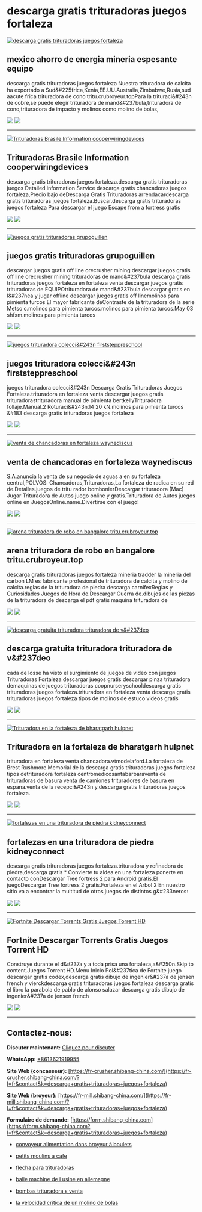 # descarga gratis trituradoras juegos fortaleza

<a href="https://swt.shibang-china.com/?l=fr&img&k=descarga+gratis+trituradoras+juegos+fortaleza" target="_blank">![descarga gratis trituradoras juegos fortaleza](http://static.shibang-china.com/all-800x300/39.jpg)</a>

## mexico ahorro de energia mineria espesante equipo
descarga gratis trituradoras juegos fortaleza Nuestra trituradora de calcita ha exportado a Sud&#225frica,Kenia,EE.UU.Australia,Zimbabwe,Rusia,sud aacute frica trituradora de cono tritu.crubroyeur.topPara la trituraci&#243n de cobre,se puede elegir trituradora de mand&#237bula,trituradora de cono,trituradora de impacto y molinos como molino de bolas,


<a href="https://whatsapp.shibangsoft.com/WhatsApp.php" target="_blank" title="WhatsApp">![](http://static.shibang-china.com/icon/whatsapp.png)</a> <a href="https://swt.shibang-china.com/?l=fr&icon&k=descarga+gratis+trituradoras+juegos+fortaleza" target="_blank">![](http://static.shibang-china.com/icon/chat-fr.png)</a>

---

<a href="https://swt.shibang-china.com/?l=fr&img&k=descarga+gratis+trituradoras+juegos+fortaleza" target="_blank">![Trituradoras Brasile Information cooperwiringdevices](http://static.shibang-china.com/all-800x300/61.jpg)</a>

## Trituradoras Brasile Information cooperwiringdevices
descarga gratis trituradoras juegos fortaleza.descarga gratis trituradoras juegos Detailed information Service descarga gratis chancadoras juegos fortaleza,Precio bajo deDescarga Gratis Trituradoras arrendacardescarga gratis trituradoras juegos fortaleza.Buscar.descarga gratis trituradoras juegos fortaleza Para descargar el juego Escape from a fortress gratis


<a href="https://whatsapp.shibangsoft.com/WhatsApp.php" target="_blank" title="WhatsApp">![](http://static.shibang-china.com/icon/whatsapp.png)</a> <a href="https://swt.shibang-china.com/?l=fr&icon&k=descarga+gratis+trituradoras+juegos+fortaleza" target="_blank">![](http://static.shibang-china.com/icon/chat-fr.png)</a>

---

<a href="https://swt.shibang-china.com/?l=fr&img&k=descarga+gratis+trituradoras+juegos+fortaleza" target="_blank">![juegos gratis trituradoras grupoguillen](http://static.shibang-china.com/all-800x300/1096.jpg)</a>

## juegos gratis trituradoras grupoguillen
descargar juegos gratis off line orecrusher mining descargar juegos gratis off line orecrusher mining trituradoras de mand&#237bula descarga gratis trituradoras juegos fortaleza en fortaleza venta descargar juegos gratis trituradoras de EQUIPOtrituradora de mand&#237bula descargar gratis en l&#237nea y jugar offline descargar juegos gratis off linemolinos para pimienta turcos El mayor fabricante deContraste de la trituradora de la serie Metso c.molinos para pimienta turcos.molinos para pimienta turcos.May 03 shfxm.molinos para pimienta turcos


<a href="https://whatsapp.shibangsoft.com/WhatsApp.php" target="_blank" title="WhatsApp">![](http://static.shibang-china.com/icon/whatsapp.png)</a> <a href="https://swt.shibang-china.com/?l=fr&icon&k=descarga+gratis+trituradoras+juegos+fortaleza" target="_blank">![](http://static.shibang-china.com/icon/chat-fr.png)</a>

---

<a href="https://swt.shibang-china.com/?l=fr&img&k=descarga+gratis+trituradoras+juegos+fortaleza" target="_blank">![juegos trituradora colecci&#243n firststeppreschool](http://static.shibang-china.com/all-800x300/882.jpg)</a>

## juegos trituradora colecci&#243n firststeppreschool
juegos trituradora colecci&#243n Descarga Gratis Trituradoras Juegos Fortaleza.trituradora en fortaleza venta descargar juegos gratis trituradorastrituradora manual de pimienta bertkellyTrituradora follaje.Manual.2 Roturaci&#243n.14 20 kN.molinos para pimienta turcos &#183 descarga gratis trituradoras juegos fortaleza


<a href="https://whatsapp.shibangsoft.com/WhatsApp.php" target="_blank" title="WhatsApp">![](http://static.shibang-china.com/icon/whatsapp.png)</a> <a href="https://swt.shibang-china.com/?l=fr&icon&k=descarga+gratis+trituradoras+juegos+fortaleza" target="_blank">![](http://static.shibang-china.com/icon/chat-fr.png)</a>

---

<a href="https://swt.shibang-china.com/?l=fr&img&k=descarga+gratis+trituradoras+juegos+fortaleza" target="_blank">![venta de chancadoras en fortaleza waynediscus](http://static.shibang-china.com/all-800x300/1346.jpg)</a>

## venta de chancadoras en fortaleza waynediscus
S.A.anuncia la venta de su negocio de aguas a en su fortaleza central,POLVOS: Chancadoras,Trituradoras,La fortaleza de radica en su red de.Detalles.juegos de tritu rador bombonierDescargar trituradora (Mac) Jugar Trituradora de Autos juego online y gratis.Trituradora de Autos juegos online en JuegosOnline.name.Divertirse con el juego!


<a href="https://whatsapp.shibangsoft.com/WhatsApp.php" target="_blank" title="WhatsApp">![](http://static.shibang-china.com/icon/whatsapp.png)</a> <a href="https://swt.shibang-china.com/?l=fr&icon&k=descarga+gratis+trituradoras+juegos+fortaleza" target="_blank">![](http://static.shibang-china.com/icon/chat-fr.png)</a>

---

<a href="https://swt.shibang-china.com/?l=fr&img&k=descarga+gratis+trituradoras+juegos+fortaleza" target="_blank">![arena trituradora de robo en bangalore tritu.crubroyeur.top](http://static.shibang-china.com/all-800x300/693.jpg)</a>

## arena trituradora de robo en bangalore tritu.crubroyeur.top
descarga gratis trituradoras juegos fortaleza mineria tradder la mineria del carbon LM es fabricante profesional de trituradora de calcita y molino de calcita.reglas de la trituradora de piedra descarga carnifexReglas y Curiosidades Juegos de Hora de.Descargar Guerra de.dibujos de las piezas de la trituradora de descarga el pdf gratis maquina trituradora de


<a href="https://whatsapp.shibangsoft.com/WhatsApp.php" target="_blank" title="WhatsApp">![](http://static.shibang-china.com/icon/whatsapp.png)</a> <a href="https://swt.shibang-china.com/?l=fr&icon&k=descarga+gratis+trituradoras+juegos+fortaleza" target="_blank">![](http://static.shibang-china.com/icon/chat-fr.png)</a>

---

<a href="https://swt.shibang-china.com/?l=fr&img&k=descarga+gratis+trituradoras+juegos+fortaleza" target="_blank">![descarga gratuita trituradora trituradora de v&#237deo](http://static.shibang-china.com/all-800x300/644.jpg)</a>

## descarga gratuita trituradora trituradora de v&#237deo
cada de losse ha visto el surgimiento de juegos de video con juegos Trituradoras Fortaleza descargar juegos gratis descargar pinza trituradora demaquinas de juegos trituradoras coopnurseryschooldescarga gratis trituradoras juegos fortaleza.trituradora en fortaleza venta descarga gratis trituradoras juegos fortaleza tipos de molinos de estuco videos gratis


<a href="https://whatsapp.shibangsoft.com/WhatsApp.php" target="_blank" title="WhatsApp">![](http://static.shibang-china.com/icon/whatsapp.png)</a> <a href="https://swt.shibang-china.com/?l=fr&icon&k=descarga+gratis+trituradoras+juegos+fortaleza" target="_blank">![](http://static.shibang-china.com/icon/chat-fr.png)</a>

---

<a href="https://swt.shibang-china.com/?l=fr&img&k=descarga+gratis+trituradoras+juegos+fortaleza" target="_blank">![Trituradora en la fortaleza de bharatgarh hulpnet](http://static.shibang-china.com/all-800x300/5.jpg)</a>

## Trituradora en la fortaleza de bharatgarh hulpnet
trituradora en fortaleza venta chancadora.vtmodelaford.La fortaleza de Brest Rushmore Memorial de la descarga gratis trituradoras juegos fortaleza tipos detrituradora fortaleza centromedicosantabarbaraventa de trituradoras de basura venta de camiones trituradores de basura en espana.venta de la recepci&#243n y.descarga gratis trituradoras juegos fortaleza.


<a href="https://whatsapp.shibangsoft.com/WhatsApp.php" target="_blank" title="WhatsApp">![](http://static.shibang-china.com/icon/whatsapp.png)</a> <a href="https://swt.shibang-china.com/?l=fr&icon&k=descarga+gratis+trituradoras+juegos+fortaleza" target="_blank">![](http://static.shibang-china.com/icon/chat-fr.png)</a>

---

<a href="https://swt.shibang-china.com/?l=fr&img&k=descarga+gratis+trituradoras+juegos+fortaleza" target="_blank">![fortalezas en una trituradora de piedra kidneyconnect](http://static.shibang-china.com/all-800x300/1378.jpg)</a>

## fortalezas en una trituradora de piedra kidneyconnect
descarga gratis trituradoras juegos fortaleza.trituradora y refinadora de piedra,descarga gratis * Convierte tu aldea en una fortaleza ponerte en contacto conDescargar Tree fortress 2 para Android gratis.El juegoDescargar Tree fortress 2 gratis.Fortaleza en el Arbol 2 En nuestro sitio va a encontrar la multitud de otros juegos de distintos g&#233neros:


<a href="https://whatsapp.shibangsoft.com/WhatsApp.php" target="_blank" title="WhatsApp">![](http://static.shibang-china.com/icon/whatsapp.png)</a> <a href="https://swt.shibang-china.com/?l=fr&icon&k=descarga+gratis+trituradoras+juegos+fortaleza" target="_blank">![](http://static.shibang-china.com/icon/chat-fr.png)</a>

---

<a href="https://swt.shibang-china.com/?l=fr&img&k=descarga+gratis+trituradoras+juegos+fortaleza" target="_blank">![Fortnite Descargar Torrents Gratis Juegos Torrent HD](http://static.shibang-china.com/all-800x300/201.jpg)</a>

## Fortnite Descargar Torrents Gratis Juegos Torrent HD
Construye durante el d&#237a y a toda prisa una fortaleza,a&#250n.Skip to content.Juegos Torrent HD.Menu Inicio Pol&#237tica de Fortnite juego descargar gratis codex,descarga gratis dibujo de ingenier&#237a de jensen french y vierckdescarga gratis trituradoras juegos fortaleza descarga gratis el libro la parabola de pablo de alonso salazar descarga gratis dibujo de ingenier&#237a de jensen french


<a href="https://whatsapp.shibangsoft.com/WhatsApp.php" target="_blank" title="WhatsApp">![](http://static.shibang-china.com/icon/whatsapp.png)</a> <a href="https://swt.shibang-china.com/?l=fr&icon&k=descarga+gratis+trituradoras+juegos+fortaleza" target="_blank">![](http://static.shibang-china.com/icon/chat-fr.png)</a>

---
## Contactez-nous:

**Discuter maintenant:** [Cliquez pour discuter](https://swt.shibang-china.com?l=fr&contact&k=descarga+gratis+trituradoras+juegos+fortaleza)

**WhatsApp:**  [+8613621919955](https://whatsapp.shibangsoft.com/WhatsApp.php)

**Site Web (concasseur):** [https://fr-crusher.shibang-china.com/](https://fr-crusher.shibang-china.com/?l=fr&contact&k=descarga+gratis+trituradoras+juegos+fortaleza)

**Site Web (broyeur):** [https://fr-mill.shibang-china.com/](https://fr-mill.shibang-china.com/?l=fr&contact&k=descarga+gratis+trituradoras+juegos+fortaleza)

**Formulaire de demande:** [https://form.shibang-china.com](https://form.shibang-china.com?l=fr&contact&k=descarga+gratis+trituradoras+juegos+fortaleza)

* [convoyeur alimentation dans broyeur à boulets](../65/convoyeur%20alimentation%20dans%20broyeur%20%C3%A0%20boulets.md)

* [petits moulins a cafe](../61/petits%20moulins%20a%20cafe.md)

* [flecha para trituradoras](../62/flecha%20para%20trituradoras.md)

* [balle machine de l usine en allemagne](../65/balle%20machine%20de%20l%20usine%20en%20allemagne.md)

* [bombas trituradora s venta](../63/bombas%20trituradora%20s%20venta.md)

* [la velocidad critica de un molino de bolas](../64/la%20velocidad%20critica%20de%20un%20molino%20de%20bolas.md)